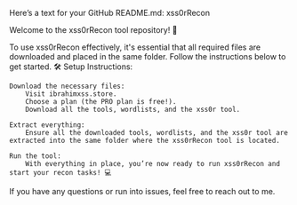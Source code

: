 Here’s a text for your GitHub README.md:
xss0rRecon

Welcome to the xss0rRecon tool repository! 🚀

To use xss0rRecon effectively, it's essential that all required files are downloaded and placed in the same folder. Follow the instructions below to get started.
🛠️ Setup Instructions:

    Download the necessary files:
        Visit ibrahimxss.store.
        Choose a plan (the PRO plan is free!).
        Download all the tools, wordlists, and the xss0r tool.

    Extract everything:
        Ensure all the downloaded tools, wordlists, and the xss0r tool are extracted into the same folder where the xss0rRecon tool is located.

    Run the tool:
        With everything in place, you’re now ready to run xss0rRecon and start your recon tasks! 💻

If you have any questions or run into issues, feel free to reach out to me.
